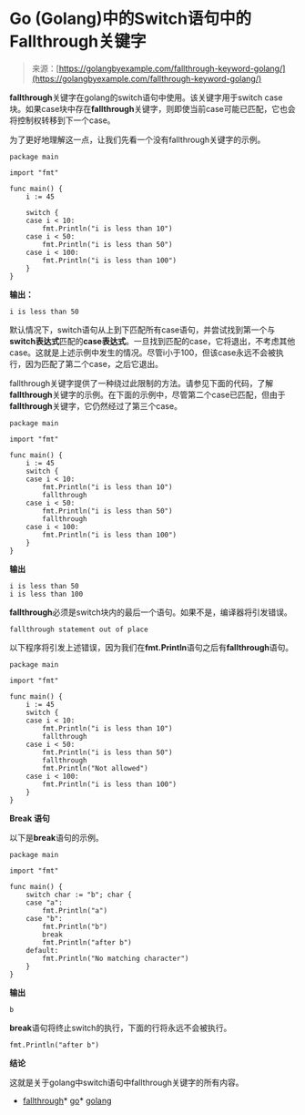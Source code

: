 <!--yml

category: 未分类

date: 2024-10-13 06:21:12

-->

# Go (Golang)中的Switch语句中的Fallthrough关键字

> 来源：[https://golangbyexample.com/fallthrough-keyword-golang/](https://golangbyexample.com/fallthrough-keyword-golang/)

**fallthrough**关键字在golang的switch语句中使用。该关键字用于switch case块。如果case块中存在**fallthrough**关键字，则即使当前case可能已匹配，它也会将控制权转移到下一个case。

为了更好地理解这一点，让我们先看一个没有fallthrough关键字的示例。

```
package main

import "fmt"

func main() {
    i := 45

    switch {
    case i < 10:
        fmt.Println("i is less than 10")
    case i < 50:
        fmt.Println("i is less than 50")
    case i < 100:
        fmt.Println("i is less than 100")
    }
}
```

**输出：**

```
i is less than 50
```

默认情况下，switch语句从上到下匹配所有case语句，并尝试找到第一个与**switch表达式**匹配的**case表达式**。一旦找到匹配的case，它将退出，不考虑其他case。这就是上述示例中发生的情况。尽管i小于100，但该case永远不会被执行，因为匹配了第二个case，之后它退出。

fallthrough关键字提供了一种绕过此限制的方法。请参见下面的代码，了解**fallthrough**关键字的示例。在下面的示例中，尽管第二个case已匹配，但由于**fallthrough**关键字，它仍然经过了第三个case。

```
package main

import "fmt"

func main() {
    i := 45
    switch {
    case i < 10:
        fmt.Println("i is less than 10")
        fallthrough
    case i < 50:
        fmt.Println("i is less than 50")
        fallthrough
    case i < 100:
        fmt.Println("i is less than 100")
    }
}
```

**输出**

```
i is less than 50
i is less than 100
```

**fallthrough**必须是switch块内的最后一个语句。如果不是，编译器将引发错误。

```
fallthrough statement out of place
```

以下程序将引发上述错误，因为我们在**fmt.Println**语句之后有**fallthrough**语句。

```
package main

import "fmt"

func main() {
    i := 45
    switch {
    case i < 10:
        fmt.Println("i is less than 10")
        fallthrough
    case i < 50:
        fmt.Println("i is less than 50")
        fallthrough
        fmt.Println("Not allowed")
    case i < 100:
        fmt.Println("i is less than 100")
    }
}
```

**Break 语句**

以下是**break**语句的示例。

```
package main

import "fmt"

func main() {
    switch char := "b"; char {
    case "a":
        fmt.Println("a")
    case "b":
        fmt.Println("b")
        break
        fmt.Println("after b")
    default:
        fmt.Println("No matching character")
    }
}
```

**输出**

```
b
```

**break**语句将终止switch的执行，下面的行将永远不会被执行。

```
fmt.Println("after b")
```

**结论**

这就是关于golang中switch语句中fallthrough关键字的所有内容。

+   [fallthrough](https://golangbyexample.com/tag/fallthrough/)*   [go](https://golangbyexample.com/tag/go/)*   [golang](https://golangbyexample.com/tag/golang/)
